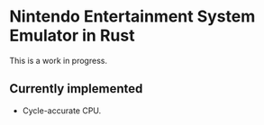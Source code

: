 # Nintendo Entertainment System Emulator in Rust

This is a work in progress.

## Currently implemented
* Cycle-accurate CPU.
